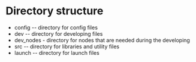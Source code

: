 # Directory structure

- config -- directory for config files
- dev -- directory for developing files
- dev_nodes - directory for nodes that are needed during the developing
- src -- directory for libraries and utility files
- launch -- directory for launch files
